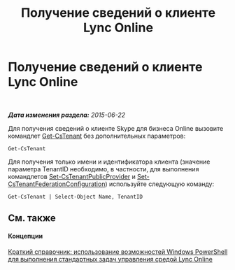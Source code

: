 ﻿---
title: Получение сведений о клиенте Lync Online
TOCTitle: Получение сведений о клиенте Lync Online
ms:assetid: 06467515-9114-45bb-8d09-26a915c3fc4d
ms:mtpsurl: https://technet.microsoft.com/ru-ru/library/Dn362768(v=OCS.15)
ms:contentKeyID: 56270523
ms.date: 06/01/2017
mtps_version: v=OCS.15
ms.translationtype: HT
---

# Получение сведений о клиенте Lync Online

 

_**Дата изменения раздела:** 2015-06-22_

Для получения сведений о клиенте Skype для бизнеса Online вызовите командлет [Get-CsTenant](get-cstenant.md) без дополнительных параметров:

    Get-CsTenant

Для получения только имени и идентификатора клиента (значение параметра TenantID необходимо, в частности, для выполнения командлетов [Set-CsTenantPublicProvider](set-cstenantpublicprovider.md) и [Set-CsTenantFederationConfiguration](set-cstenantfederationconfiguration.md)) используйте следующую команду:

    Get-CsTenant | Select-Object Name, TenantID

## См. также

#### Концепции

[Краткий справочник: использование возможностей Windows PowerShell для выполнения стандартных задач управления средой Lync Online](quick-reference-using-windows-powershell-to-do-common-skype-for-business-online-management-tasks.md)

